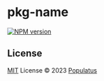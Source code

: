 # pkg-name

[![NPM version](https://img.shields.io/npm/v/pkg-name?color=a1b858&label=)](https://www.npmjs.com/package/pkg-name)


## License

[MIT](./LICENSE) License © 2023 [Populatus](https://github.com/populatus)
